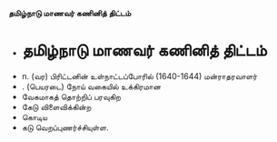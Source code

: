 **தமிழ்நாடு மாணவர் கணினித் திட்டம்**
- # தமிழ்நாடு மாணவர் கணினித் திட்டம்
- n. (வர) பிரிட்டனின் உள்நாட்டப்போரில் (1640-1644) மன்ராதரவாளர்
- . (பெயரடை) நோய் வகையில் உக்கிரமான
- வேகமாகத் தொற்றிப் பரவுகிற
- கேடு விளைவிக்கின்ற
- கொடிய
- கடு வெறப்புணர்ச்சியுள்ள.

